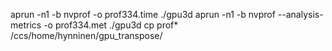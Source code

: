 aprun -n1 -b nvprof -o prof334.time ./gpu3d
aprun -n1 -b nvprof --analysis-metrics -o prof334.met ./gpu3d
cp prof* /ccs/home/hynninen/gpu_transpose/
